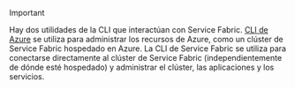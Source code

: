 > [!IMPORTANT]
> Hay dos utilidades de la CLI que interactúan con Service Fabric. [CLI de Azure](/cli/azure/get-started-with-azure-cli?view=azure-cli-latest) se utiliza para administrar los recursos de Azure, como un clúster de Service Fabric hospedado en Azure. La CLI de Service Fabric se utiliza para conectarse directamente al clúster de Service Fabric (independientemente de dónde esté hospedado) y administrar el clúster, las aplicaciones y los servicios. 